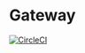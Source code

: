 # Gateway
[![CircleCI](https://circleci.com/gh/sea-shanty-2/gateway/tree/master.svg?style=svg)](https://circleci.com/gh/sea-shanty-2/gateway/tree/master)
